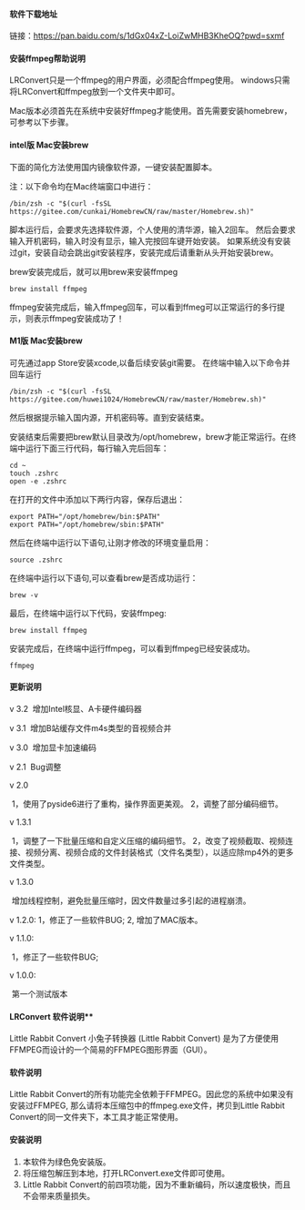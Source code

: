 #### 软件下载地址

链接：<https://pan.baidu.com/s/1dGx04xZ-LoiZwMHB3KheOQ?pwd=sxmf>

#### 安装ffmpeg帮助说明

LRConvert只是一个ffmpeg的用户界面，必须配合ffmpeg使用。
windows只需将LRConvert和ffmpeg放到一个文件夹中即可。

Mac版本必须首先在系统中安装好ffmpeg才能使用。首先需要安装homebrew，可参考以下步骤。

#### intel版 Mac安装brew

下面的简化方法使用国内镜像软件源，一键安装配置脚本。

注：以下命令均在Mac终端窗口中进行：

```
/bin/zsh -c "$(curl -fsSL https://gitee.com/cunkai/HomebrewCN/raw/master/Homebrew.sh)"
```

脚本运行后，会要求先选择软件源，个人使用的清华源，输入2回车。
然后会要求输入开机密码，输入时没有显示，输入完按回车键开始安装。
如果系统没有安装过git，安装自动会跳出git安装程序，安装完成后请重新从头开始安装brew。

brew安装完成后，就可以用brew来安装ffmpeg

```
brew install ffmpeg
```

ffmpeg安装完成后，输入ffmpeg回车，可以看到ffmeg可以正常运行的多行提示，则表示ffmpeg安装成功了！

#### M1版 Mac安装brew

可先通过app Store安装xcode,以备后续安装git需要。
在终端中输入以下命令并回车运行

```
/bin/zsh -c "$(curl -fsSL https://gitee.com/huwei1024/HomebrewCN/raw/master/Homebrew.sh)"
```

然后根据提示输入国内源，开机密码等。直到安装结束。

安装结束后需要把brew默认目录改为/opt/homebrew，brew才能正常运行。在终端中运行下面三行代码，每行输入完后回车：

```
cd ~
touch .zshrc
open -e .zshrc
```

在打开的文件中添加以下两行内容，保存后退出：

```
export PATH="/opt/homebrew/bin:$PATH"
export PATH="/opt/homebrew/sbin:$PATH"
```

然后在终端中运行以下语句,让刚才修改的环境变量启用：

```
source .zshrc
```

在终端中运行以下语句,可以查看brew是否成功运行：

```
brew -v
```

最后，在终端中运行以下代码，安装ffmpeg:

```
brew install ffmpeg
```

安装完成后，在终端中运行ffmpeg，可以看到ffmpeg已经安装成功。

```
ffmpeg
```

#### 更新说明

v 3.2
​     增加Intel核显、A卡硬件编码器

v 3.1
​     增加B站缓存文件m4s类型的音视频合并

v 3.0
​     增加显卡加速编码

v 2.1
​     Bug调整

v 2.0

​    1，使用了pyside6进行了重构，操作界面更美观。
​    2，调整了部分编码细节。

v 1.3.1

​    1，调整了一下批量压缩和自定义压缩的编码细节。
​    2，改变了视频截取、视频连接、视频分离、视频合成的文件封装格式（文件名类型），以适应除mp4外的更多文件类型。

v 1.3.0

​    增加线程控制，避免批量压缩时，因文件数量过多引起的进程崩溃。

v 1.2.0:
    1，修正了一些软件BUG;
    2, 增加了MAC版本。

v 1.1.0:

​    1，修正了一些软件BUG;

v 1.0.0:

​    第一个测试版本

#### LRConvert 软件说明**

Little Rabbit Convert 小兔子转换器 (Little Rabbit Convert) 是为了方便使用FFMPEG而设计的一个简易的FFMPEG图形界面（GUI）。

#### 软件说明

Little Rabbit Convert的所有功能完全依赖于FFMPEG。因此您的系统中如果没有安装过FFMPEG,
那么请将本压缩包中的ffmpeg.exe文件，拷贝到Little Rabbit Convert的同一文件夹下，本工具才能正常使用。

#### 安装说明

1. 本软件为绿色免安装版。
2. 将压缩包解压到本地，打开LRConvert.exe文件即可使用。
3. Little Rabbit Convert的前四项功能，因为不重新编码，所以速度极快，而且不会带来质量损失。
